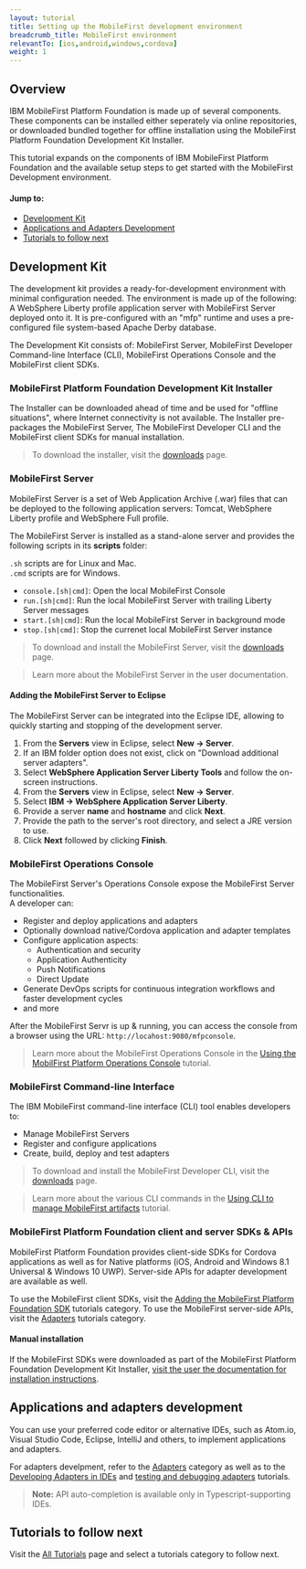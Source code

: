 ```yaml
---
layout: tutorial
title: Setting up the MobileFirst development environment
breadcrumb_title: MobileFirst environment
relevantTo: [ios,android,windows,cordova]
weight: 1
---
```

## Overview
IBM MobileFirst Platform Foundation is made up of several components. These components can be installed either seperately via online repositories, or downloaded bundled together for offline installation using the MobileFirst Platform Foundation Development Kit Installer.
 
This tutorial expands on the components of IBM MobileFirst Platform Foundation and the available setup steps to get started with the MobileFirst Development environment.

#### Jump to:

* [Development Kit](#development-kit)
* [Applications and Adapters Development](#applications-and-adapters-development)
* [Tutorials to follow next](#tutorials-to-follow-next)

## Development Kit
The development kit provides a ready-for-development environment with minimal configuration needed. The environment is made up of the following:  
A WebSphere Liberty profile application server with MobileFirst Server deployed onto it. It is pre-configured with an  "mfp" runtime and uses a pre-configured file system-based Apache Derby database.

The Development Kit consists of: MobileFirst Server, MobileFirst Developer Command-line Interface (CLI), MobileFirst Operations Console and the MobileFirst client SDKs.

### MobileFirst Platform Foundation Development Kit Installer
The Installer can be downloaded ahead of time and be used for "offline situations", where Internet connectivity is not available. The Installer  pre-packages the MobileFirst Server, The MobileFirst Developer CLI and the MobileFirst client SDKs for manual installation.

> To download the installer, visit the [downloads]({{site.baseurl}}/downloads/) page.

### MobileFirst Server
MobileFirst Server is a set of Web Application Archive (.war) files that can be deployed to the following application servers: Tomcat, WebSphere Liberty profile and WebSphere Full profile.

The MobileFirst Server is installed as a stand-alone server and provides the following scripts in its **scripts** folder:

`.sh` scripts are for Linux and Mac.  
`.cmd` scripts are for Windows.

- `console.[sh|cmd]`: Open the local MobileFirst Console
- `run.[sh|cmd]`: Run the local MobileFirst Server with trailing Liberty Server messages
- `start.[sh|cmd]`: Run the local MobileFirst Server in background mode
- `stop.[sh|cmd]`: Stop the currenet local MobileFirst Server instance

> To download and install the MobileFirst Server, visit the [downloads]({{site.base}}/downloads/) page.

> Learn more about the MobileFirst Server in the user documentation.

#### Adding the MobileFirst Server to Eclipse
The MobileFirst Server can be integrated into the Eclipse IDE, allowing to quickly starting and stopping of the development server.  

1. From the **Servers** view in Eclipse, select **New → Server**.
2. If an IBM folder option does not exist, click on "Download additional server adapters".
3. Select **WebSphere Application Server Liberty Tools** and follow the on-screen instructions.
4. From the **Servers** view in Eclipse, select **New → Server**.
5. Select **IBM → WebSphere Application Server Liberty**.
6. Provide a server **name** and **hostname** and click **Next**.
7. Provide  the path to the server's root directory, and select a JRE version to use.
8. Click **Next** followed by clicking **Finish**.

### MobileFirst Operations Console
The MobileFirst Server's Operations Console expose the MobileFirst Server functionalities.  
A developer can:

- Register and deploy applications and adapters
- Optionally download native/Cordova application and adapter templates 
- Configure application aspects:
    - Authentication and security
    - Application Authenticity
    - Push Notifications
    - Direct Update
- Generate DevOps scripts for continuous integration workflows and faster development cycles
- and more

After the MobileFirst Servr is up &amp; running, you can access the console from a browser using the URL: `http://locahost:9080/mfpconsole`.

> Learn more about the MobileFirst Operations Console in the [Using the MobilFirst Platform Operations Console](../../quick-start/console/) tutorial.

### MobileFirst Command-line Interface
The IBM MobileFirst command-line interface (CLI) tool enables developers to:

- Manage MobileFirst Servers
- Register and configure applications
- Create, build, deploy and test adapters

> To download and install the MobileFirst Developer CLI, visit the [downloads]({{site.base}}/downloads/) page.

> Learn more about the various CLI commands in the [Using CLI to manage MobileFirst artifacts](../../using-the-mfpf-sdk/using-cli-to-manage-mobilefirst-artifacts/) tutorial.

<!-- ## MobileFirst Studio
IBM MobileFirst Studio is an Eclipse plug-in that interfaces with the MobileFirst Developer CLI and provides a User Interface for commands such as:

- Application &amp; adapter creation and registration
- Updating of applications and adapters to or from the server
- Opening the MobileFirst Operations Console
- Use of Direct Update

To download and install MobileFirst Studio, visit the [downloads]({{site.base}}/downloads/) page.

#### Requirements
To use MobileFirst Studio for Cordova application development, it is also required to download and install the [THyM Eclipse plug-in](https://www.eclipse.org/community/eclipse_newsletter/2014/november/article3.php). -->

### MobileFirst Platform Foundation client and server SDKs &amp; APIs
MobileFirst Platform Foundation provides client-side SDKs for Cordova applications as well as for Native platforms (iOS, Android and Windows 8.1 Universal &amp; Windows 10 UWP). Server-side APIs for adapter development are available as well.

To use the MobileFirst client SDKs, visit the [Adding the MobileFirst Platform Foundation SDK](../../adding-the-mfpf-sdk/) tutorials category.  To use the MobileFirst server-side APIs, visit the [Adapters](../../adapters/) tutorials category.  

#### Manual installation
If the MobileFirst SDKs were downloaded as part of the MobileFirst Platform Foundation Development Kit Installer, [visit the user the documentation for installation instructions](#).

## Applications and adapters development
You can use your preferred code editor or alternative IDEs, such as Atom.io, Visual Studio Code, Eclipse, IntelliJ and others, to implement applications and adapters.  

For adapters develpment, refer to the [Adapters](../../adapters/) category as well as to the [Developing Adapters in IDEs](../../adapters/developing-adapters) and [testing and debugging adapters](../../adapters/testing-and-debugging-adapters) tutorials.

> <b>Note:</b> API auto-completion is available only in Typescript-supporting IDEs.

## Tutorials to follow next
Visit the [All Tutorials](../../all-tutorials/) page and select a tutorials category to follow next.

